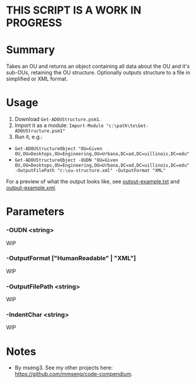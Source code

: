 # THIS SCRIPT IS A WORK IN PROGRESS

# Summary
Takes an OU and returns an object containing all data about the OU and it's sub-OUs, retaining the OU structure. Optionally outputs structure to a file in simplified or XML format.  

# Usage
1. Download `Get-ADOUStructure.psm1`.
2. Import it as a module: `Import-Module "c:\path\to\Get-ADOUStructure.psm1"`
3. Run it, e.g.:
  - `Get-ADOUStructureObject "OU=Given OU,OU=Desktops,OU=Engineering,OU=Urbana,DC=ad,DC=uillinois,DC=edu"`
  - `Get-ADOUStructureObject -OUDN "OU=Given OU,OU=Desktops,OU=Engineering,OU=Urbana,DC=ad,DC=uillinois,DC=edu" -OutputFilePath "c:\ou-structure.xml" -OutputFormat "XML"`

For a preview of what the output looks like, see [outout-example.txt](output-example.txt) and [output-example.xml](output-example.xml).  

# Parameters

### -OUDN \<string\>
WIP

### -OutputFormat ["HumanReadable" | "XML"]
WIP

### -OutputFilePath \<string\>
WIP

### -IndentChar \<string\>
WIP

# Notes
- By mseng3. See my other projects here: https://github.com/mmseng/code-compendium.